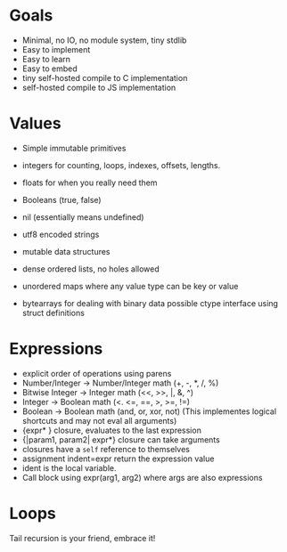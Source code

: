 # Goals

 - Minimal, no IO, no module system, tiny stdlib
 - Easy to implement
 - Easy to learn
 - Easy to embed
 - tiny self-hosted compile to C implementation
 - self-hosted compile to JS implementation

# Values

 - Simple immutable primitives
  - integers for counting, loops, indexes, offsets, lengths.
  - floats for when you really need them
  - Booleans (true, false)
  - nil (essentially means undefined)
  - utf8 encoded strings
   
 - mutable data structures
  - dense ordered lists, no holes allowed
  - unordered maps where any value type can be key or value
  - bytearrays for dealing with binary data possible ctype interface using struct definitions

# Expressions

 - explicit order of operations using parens
 - Number/Integer -> Number/Integer math (+, -, *, /, %)
 - Bitwise Integer -> Integer math (<<, >>, |, &, ^)
 - Integer -> Boolean math (<. <=, ==, >, >=, !=)
 - Boolean -> Boolean math (and, or, xor, not) (This implementes logical shortcuts and may not eval all arguments)
 - {expr* } closure, evaluates to the last expression
 - {|param1, param2| expr*} closure can take arguments
 - closures have a `self` reference to themselves
 - assignment indent=expr return the expression value
  - ident is the local variable.
 - Call block using expr(arg1, arg2) where args are also expressions

# Loops

Tail recursion is your friend, embrace it!

